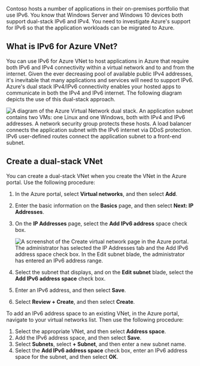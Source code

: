Contoso hosts a number of applications in their on-premises portfolio that use IPv6. You know that Windows Server and Windows 10 devices both support dual-stack IPv6 and IPv4. You need to investigate Azure's support for IPv6 so that the application workloads can be migrated to Azure.

## What is IPv6 for Azure VNet?

You can use IPv6 for Azure VNet to host applications in Azure that require both IPv6 and IPv4 connectivity within a virtual network and to and from the internet. Given the ever decreasing pool of available public IPv4 addresses, it's inevitable that many applications and services will need to support IPv6. Azure's dual stack IPv4/IPv6 connectivity enables your hosted apps to communicate in both the IPv4 and IPv6 internet. The following diagram depicts the use of this dual-stack approach.

![A diagram of the Azure Virtual Network dual stack. An application subnet contains two VMs: one Linux and one Windows, both with IPv4 and IPv6 addresses. A network security group protects these hosts. A load balancer connects the application subnet with the IPv6 internet via DDoS protection. IPv6 user-defined routes connect the application subnet to a front-end subnet.](../media/m18-ipv6-sample-diagram.png)

## Create a dual-stack VNet

You can create a dual-stack VNet when you create the VNet in the Azure portal. Use the following procedure:

1. In the Azure portal, select **Virtual networks**, and then select **Add**.
2. Enter the basic information on the **Basics** page, and then select **Next: IP Addresses**.
3. On the **IP Addresses** page, select the **Add IPv6 address** space check box.

   ![A screenshot of the Create virtual network page in the Azure portal. The administrator has selected the IP Addresses tab and the Add IPv6 address space check box. In the Edit subnet blade, the administrator has entered an IPv6 address range.](../media/m18-ipv6-configuration-1.png)

4. Select the subnet that displays, and on the **Edit subnet** blade, select the **Add IPv6 address space** check box.
5. Enter an IPv6 address, and then select **Save**.
6. Select **Review + Create**, and then select **Create**.

To add an IPv6 address space to an existing VNet, in the Azure portal, navigate to your virtual networks list. Then use the following procedure:

1. Select the appropriate VNet, and then select **Address space**.
2. Add the IPv6 address space, and then select **Save**.
3. Select **Subnets**, select **+ Subnet**, and then enter a new subnet name.
4. Select the **Add IPv6 address space** check box, enter an IPv6 address space for the subnet, and then select **OK**.
